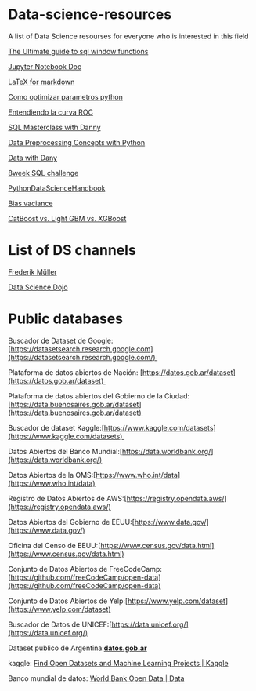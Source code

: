 # Data-science-resources
A list of Data Science resourses for everyone who is interested in this field

[The Ultimate guide to sql window functions](https://www.stratascratch.com/blog/the-ultimate-guide-to-sql-window-functions/)

[Jupyter Notebook Doc](https://jupyter-notebook.readthedocs.io/en/stable/index.html)

[LaTeX for markdown](https://en.wikibooks.org/wiki/LaTeX/Mathematics)

[Como optimizar parametros python](https://blog.escueladedatosvivos.ai/como-hacer-optimizacion-parametros-python/)

[Entendiendo la curva ROC](https://towardsdatascience.com/understanding-auc-roc-curve-68b2303cc9c5)

[SQL Masterclass with Danny](https://github.com/DataWithDanny/sql-masterclass)

[Data Preprocessing Concepts with Python](https://pub.towardsai.net/data-preprocessing-concepts-with-python-b93c63f14bb6)

[Data with Dany](https://www.datawithdanny.com/)

[8week SQL challenge](https://8weeksqlchallenge.com/)

[PythonDataScienceHandbook](https://jakevdp.github.io/PythonDataScienceHandbook/)

[Bias vaciance](http://scott.fortmann-roe.com/docs/BiasVariance.html)

[CatBoost vs. Light GBM vs. XGBoost](https://towardsdatascience.com/catboost-vs-light-gbm-vs-xgboost-5f93620723db)

# List of DS channels

[Frederik Müller](https://www.youtube.com/channel/UCuDWqzSSHgHkD0zBwrIXSNQ/videos)

[Data Science Dojo](https://www.youtube.com/c/Datasciencedojo)


# Public databases

Buscador de Dataset de Google: [https://datasetsearch.research.google.com](https://datasetsearch.research.google.com/) 

Plataforma de datos abiertos de Nación: [https://datos.gob.ar/dataset](https://datos.gob.ar/dataset) 

Plataforma de datos abiertos del Gobierno de la Ciudad: [https://data.buenosaires.gob.ar/dataset](https://data.buenosaires.gob.ar/dataset) 

Buscador de dataset Kaggle:[https://www.kaggle.com/datasets](https://www.kaggle.com/datasets) 

Datos Abiertos del Banco Mundial:[https://data.worldbank.org/](https://data.worldbank.org/)

Datos Abiertos de la OMS:[https://www.who.int/data](https://www.who.int/data)

Registro de Datos Abiertos de AWS:[https://registry.opendata.aws/](https://registry.opendata.aws/)

Datos Abiertos del Gobierno de EEUU:[https://www.data.gov/](https://www.data.gov/)

Oficina del Censo de EEUU:[https://www.census.gov/data.html](https://www.census.gov/data.html)

Conjunto de Datos Abiertos de FreeCodeCamp:[https://github.com/freeCodeCamp/open-data](https://github.com/freeCodeCamp/open-data)

Conjunto de Datos Abiertos de Yelp:[https://www.yelp.com/dataset](https://www.yelp.com/dataset)

Buscador de Datos de UNICEF:[https://data.unicef.org/](https://data.unicef.org/)

Dataset publico de Argentina:**[datos.gob.ar](http://datos.gob.ar)**

kaggle: [Find Open Datasets and Machine Learning Projects | Kaggle](https://www.kaggle.com/datasets)

Banco mundial de datos: [World Bank Open Data | Data](https://data.worldbank.org/)
